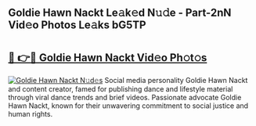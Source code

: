 ## Goldie Hawn Nackt Le𝚊k𝚎d N𝚞𝚍e - Part-2nN Vid𝚎o Photos Le𝚊ks bG5TP

# <h2><a href="http://fb973f.evod.top/?m=Goldie+Hawn+Nackt">🔗 👉🔴 Goldie Hawn Nackt Vid𝚎o Ph𝚘t𝚘s</a></h2>

[![Goldie Hawn Nackt N𝚞d𝚎s](https://i.imgur.com/8V9OHl7.gif)](http://fb973f.evod.top/?m=Goldie+Hawn+Nackt)
Social media personality Goldie Hawn Nackt and content creator, famed for publishing dance and lifestyle material through viral dance trends and brief videos. Passionate advocate Goldie Hawn Nackt, known for their unwavering commitment to social justice and human rights. 
